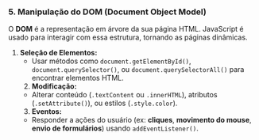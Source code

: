 ### **5. Manipulação do DOM (Document Object Model)**

O **DOM** é a representação em árvore da sua página HTML. JavaScript é usado para interagir com essa estrutura, tornando as páginas dinâmicas.

1.  **Seleção de Elementos:**
      * Usar métodos como `document.getElementById()`, `document.querySelector()`, ou `document.querySelectorAll()` para encontrar elementos HTML.
    <!-- end list -->
    2.  **Modificação:**
    <!-- end list -->
      * Alterar conteúdo (`.textContent` ou `.innerHTML`), atributos (`.setAttribute()`), ou estilos (`.style.color`).
    <!-- end list -->
    3.  **Eventos:**
    <!-- end list -->
      * Responder a ações do usuário (ex: **cliques**, **movimento do mouse**, **envio de formulários**) usando `addEventListener()`.
